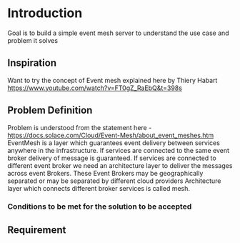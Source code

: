 # Introduction
Goal is to build a simple event mesh server to understand the use case and problem it solves
## Inspiration
Want to try the concept of Event mesh explained here by Thiery Habart
https://www.youtube.com/watch?v=FT0gZ_RaEbQ&t=398s
## Problem Definition 
Problem is understood  from the statement here - https://docs.solace.com/Cloud/Event-Mesh/about_event_meshes.htm
EventMesh is a layer which guarantees event delivery between services anywhere in the infrastructure.
If services are connected to the same event broker delivery of message is guaranteed.
If services are connected to different event broker we need an architecture layer to deliver the messages 
across event Brokers. These Event Brokers may be geographically separated or may be separated by different cloud providers
Architecture layer which connects different broker services is called mesh. 

### Conditions to be met for the solution to be accepted


## Requirement 
